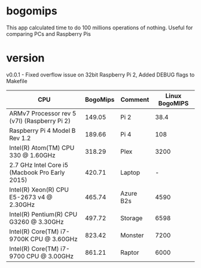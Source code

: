 # bogomips

This app calculated time to do 100 millions operations of nothing.
Useful for comparing PCs and Raspberry Pis

# version

v0.0.1 - Fixed overflow issue on 32bit Raspberry Pi 2, Added DEBUG flags to Makefile


| CPU                                            | BogoMips| Comment  |Linux BogoMIPS|
|------------------------------------------------|---------|----------|--------------|
| ARMv7 Processor rev 5 (v7l) (Raspberry Pi 2)   | 149.05  | Pi 2     | 38.4   |
| Raspberry Pi 4 Model B Rev 1.2                 | 189.66  | Pi 4     | 108    | 
| Intel(R) Atom(TM) CPU  330 @ 1.60GHz           | 318.29  | Plex     |3200    |
| 2.7 GHz Intel Core i5 (Macbook Pro Early 2015) | 420.71  | Laptop   |-       |
| Intel(R) Xeon(R) CPU E5-2673 v4 @ 2.30GHz      | 465.74  | Azure B2s|4590    |
| Intel(R) Pentium(R) CPU G3260 @ 3.30GHz        | 497.72  | Storage  |6598    |
| Intel(R) Core(TM) i7-9700K CPU @ 3.60GHz       | 823.42  | Monster  |7200    |
| Intel(R) Core(TM) i7-9700 CPU @ 3.00GHz        | 861.21  | Raptor   |6000    |